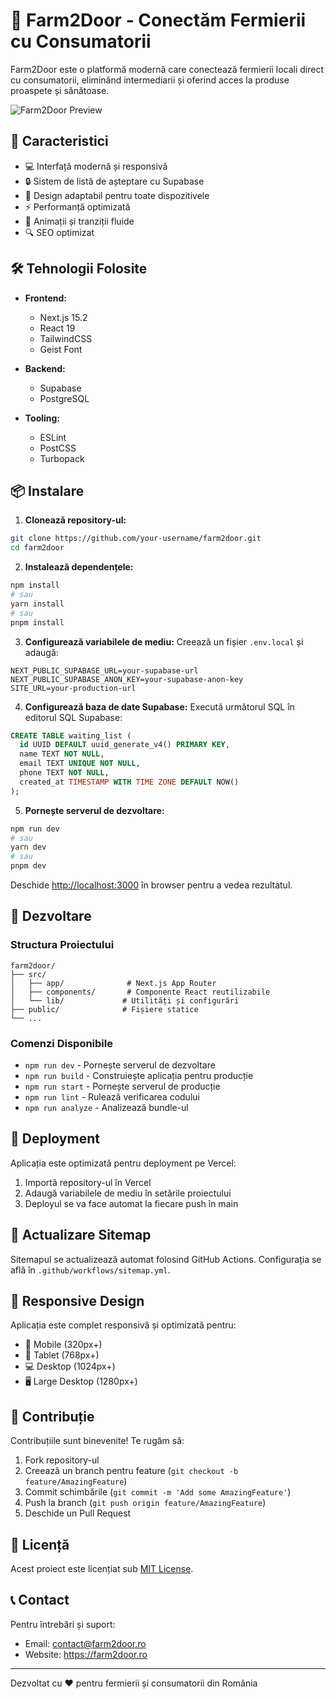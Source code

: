 # 🌱 Farm2Door - Conectăm Fermierii cu Consumatorii

Farm2Door este o platformă modernă care conectează fermierii locali direct cu consumatorii, eliminând intermediarii și oferind acces la produse proaspete și sănătoase.

![Farm2Door Preview](public/images/og-image.jpg)

## 🚀 Caracteristici

- 💻 Interfață modernă și responsivă
- 🔒 Sistem de listă de așteptare cu Supabase
- 📱 Design adaptabil pentru toate dispozitivele
- ⚡ Performanță optimizată
- 🎨 Animații și tranziții fluide
- 🔍 SEO optimizat

## 🛠️ Tehnologii Folosite

- **Frontend:**
  - Next.js 15.2
  - React 19
  - TailwindCSS
  - Geist Font

- **Backend:**
  - Supabase
  - PostgreSQL

- **Tooling:**
  - ESLint
  - PostCSS
  - Turbopack

## 📦 Instalare

1. **Clonează repository-ul:**
```bash
git clone https://github.com/your-username/farm2door.git
cd farm2door
```

2. **Instalează dependențele:**
```bash
npm install
# sau
yarn install
# sau
pnpm install
```

3. **Configurează variabilele de mediu:**
Creează un fișier `.env.local` și adaugă:
```env
NEXT_PUBLIC_SUPABASE_URL=your-supabase-url
NEXT_PUBLIC_SUPABASE_ANON_KEY=your-supabase-anon-key
SITE_URL=your-production-url
```

4. **Configurează baza de date Supabase:**
Execută următorul SQL în editorul SQL Supabase:
```sql
CREATE TABLE waiting_list (
  id UUID DEFAULT uuid_generate_v4() PRIMARY KEY,
  name TEXT NOT NULL,
  email TEXT UNIQUE NOT NULL,
  phone TEXT NOT NULL,
  created_at TIMESTAMP WITH TIME ZONE DEFAULT NOW()
);
```

5. **Pornește serverul de dezvoltare:**
```bash
npm run dev
# sau
yarn dev
# sau
pnpm dev
```

Deschide [http://localhost:3000](http://localhost:3000) în browser pentru a vedea rezultatul.

## 📝 Dezvoltare

### Structura Proiectului
```
farm2door/
├── src/
│   ├── app/              # Next.js App Router
│   ├── components/       # Componente React reutilizabile
│   └── lib/             # Utilități și configurări
├── public/              # Fișiere statice
└── ...
```

### Comenzi Disponibile

- `npm run dev` - Pornește serverul de dezvoltare
- `npm run build` - Construiește aplicația pentru producție
- `npm run start` - Pornește serverul de producție
- `npm run lint` - Rulează verificarea codului
- `npm run analyze` - Analizează bundle-ul

## 🚀 Deployment

Aplicația este optimizată pentru deployment pe Vercel:

1. Importă repository-ul în Vercel
2. Adaugă variabilele de mediu în setările proiectului
3. Deployul se va face automat la fiecare push în main

## 🔄 Actualizare Sitemap

Sitemapul se actualizează automat folosind GitHub Actions. Configurația se află în `.github/workflows/sitemap.yml`.

## 📱 Responsive Design

Aplicația este complet responsivă și optimizată pentru:
- 📱 Mobile (320px+)
- 📱 Tablet (768px+)
- 💻 Desktop (1024px+)
- 🖥️ Large Desktop (1280px+)

## 🤝 Contribuție

Contribuțiile sunt binevenite! Te rugăm să:

1. Fork repository-ul
2. Creează un branch pentru feature (`git checkout -b feature/AmazingFeature`)
3. Commit schimbările (`git commit -m 'Add some AmazingFeature'`)
4. Push la branch (`git push origin feature/AmazingFeature`)
5. Deschide un Pull Request

## 📄 Licență

Acest proiect este licențiat sub [MIT License](LICENSE).

## 📞 Contact

Pentru întrebări și suport:
- Email: contact@farm2door.ro
- Website: https://farm2door.ro

---

Dezvoltat cu ❤️ pentru fermierii și consumatorii din România

